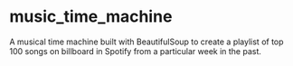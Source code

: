 # music_time_machine
 A musical time machine built with BeautifulSoup to create a playlist of top 100 songs on billboard in Spotify from a particular week in the past.

